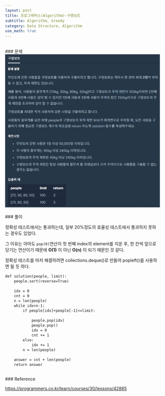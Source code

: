 ```yaml
---
layout: post
title: 프로그래머스(Algorithm)-구명보트
subtitle: Algorithm, Greedy
category: Data Structure, Algorithm
use_math: true
---
```


<br>
### 문제

<center><img src = '/post_img/200314/image1.png' width="600"/></center>

<br>
### 풀이

정확성 테스트에서는 통과하는데, 일부 20%정도의 효율성 테스트에서 통과하지 못하는 경우도 있었다.

그 이유는 아마도 ```pop(0)```연산이 첫 번째 index의 element를 지운 후, 한 칸씩 앞으로 당기는 연산이기 때문에 __O(1)__ 이 아닌 __O(n)__ 이 되기 때문인 것 같다.

정확성 테스트를 마저 해결하려면 collections.deque()로 만들어 popleft()를 사용하면 될 듯 하다.

```
def solution(people, limit):
    people.sort(reverse=True)

    idx = 0
    cnt = 0
    n = len(people)
    while idx<n-1:
        if people[idx]+people[-1]<=limit:

            people.pop(idx)
            people.pop()
            idx = 0
            cnt += 1
        else:
            idx += 1
        n = len(people)

    answer = cnt + len(people)
    return answer
```

<br>
### Reference

https://programmers.co.kr/learn/courses/30/lessons/42885

